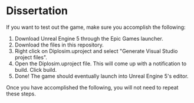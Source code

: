 # Dissertation
If you want to test out the game, make sure you accomplish the following:

1. Download Unreal Engine 5 through the Epic Games launcher.
2. Download the files in this repository.
3. Right click on Diplosim.uproject and select "Generate Visual Studio project files".
4. Open the Diplosim.uproject file. This will come up with a notification to build. Click build.
5. Done! The game should eventually launch into Unreal Engine 5's editor.

Once you have accomplished the following, you will not need to repeat these steps.